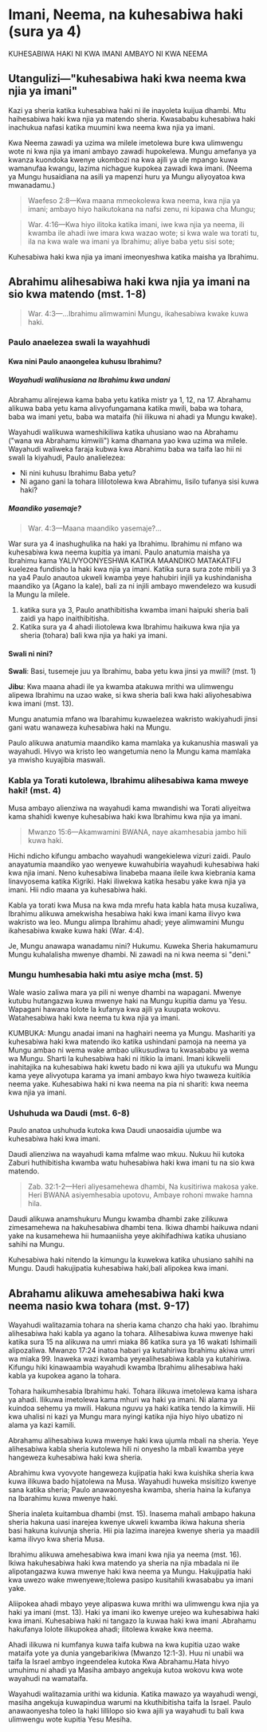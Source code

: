 # Imani, Neema, na kuhesabiwa haki (sura ya 4)

KUHESABIWA HAKI NI KWA IMANI AMBAYO NI KWA NEEMA

## Utangulizi—"kuhesabiwa haki kwa neema kwa njia ya imani"

Kazi ya sheria katika kuhesabiwa haki ni ile inayoleta kuijua dhambi. Mtu haihesabiwa haki kwa njia ya matendo sheria. Kwasababu kuhesabiwa haki inachukua nafasi katika muumini kwa neema kwa njia ya imani.

Kwa Neema zawadi ya uzima wa milele imetolewa bure kwa ulimwengu wote ni kwa njia ya imani ambayo zawadi hupokelewa. Mungu amefanya ya kwanza kuondoka kwenye ukombozi na kwa ajili ya ule mpango kuwa wamanufaa kwangu, lazima nichague kupokea zawadi kwa imani. (Neema ya Mungu husaidiana na asili ya mapenzi huru ya Mungu aliyoyatoa kwa mwanadamu.)

> Waefeso 2:8—Kwa maana mmeokolewa kwa neema, kwa njia ya imani; ambayo hiyo haikutokana na nafsi zenu, ni kipawa cha Mungu;

> War. 4:16—Kwa hiyo ilitoka katika imani, iwe kwa njia ya neema, ili kwamba ile ahadi iwe imara kwa wazao wote; si kwa wale wa torati tu, ila na kwa wale wa imani ya Ibrahimu; aliye baba yetu sisi sote;

Kuhesabiwa haki kwa njia ya imani imeonyeshwa katika maisha ya Ibrahimu.

## Abrahimu alihesabiwa haki kwa njia ya imani na sio kwa matendo (mst. 1-8)

> War. 4:3—&hellip;Ibrahimu alimwamini Mungu, ikahesabiwa kwake kuwa haki.

### Paulo anaelezea swali la wayahhudi

#### Kwa nini Paulo anaongelea kuhusu Ibrahimu?

##### Wayahudi walihusiana na Ibrahimu kwa undani

Abrahamu alirejewa kama baba yetu katika mistr ya 1, 12, na 17. Abrahamu alikuwa baba yetu kama alivyofungamana katika mwili, baba wa tohara, baba wa imani yetu, baba wa mataifa (hii ilikuwa ni ahadi ya Mungu kwake).

Wayahudi walikuwa wameshikiliwa katika uhusiano wao na Abrahamu ("wana wa Abrahamu kimwili") kama dhamana yao kwa uzima wa milele. Wayahudi waliweka faraja kubwa kwa Abrahimu baba wa taifa lao hii ni swali la kiyahudi, Paulo analielezea:

- Ni nini kuhusu Ibrahimu Baba yetu?
- Ni agano gani la tohara lililotolewa kwa Abrahimu, lisilo tufanya sisi kuwa haki?

##### Maandiko yasemaje?

> War. 4:3—Maana maandiko yasemaje?&hellip;

War sura ya 4 inashughulika na haki ya Ibrahimu. Ibrahimu ni mfano wa kuhesabiwa kwa neema kupitia ya imani. Paulo anatumia maisha ya Ibrahimu kama YALIVYOONYESHWA KATIKA MAANDIKO MATAKATIFU kuelezea fundisho la haki kwa njia ya imani. Katika sura sura zote mbili ya 3 na ya4 Paulo anautoa ukweli kwamba yeye hahubiri injili ya kushindanisha maandiko ya (Agano la kale), bali za ni injili ambayo mwendelezo wa kusudi la Mungu la milele.

1. katika sura ya 3, Paulo anathibitisha kwamba imani haipuki sheria bali zaidi ya hapo inaithibitisha.
2. Katika sura ya 4 ahadi iliotolewa kwa Ibrahimu haikuwa kwa njia ya sheria (tohara) bali kwa njia ya haki ya imani.

#### Swali ni nini?

**Swali**: Basi, tusemeje juu ya Ibrahimu, baba yetu kwa jinsi ya mwili?
(mst. 1)

**Jibu**: Kwa maana ahadi ile ya kwamba atakuwa mrithi wa ulimwengu alipewa Ibrahimu na uzao wake, si kwa sheria bali kwa haki aliyohesabiwa kwa imani (mst. 13).

Mungu anatumia mfano wa Ibarahimu kuwaelezea wakristo wakiyahudi jinsi gani watu wanaweza kuhesabiwa haki na Mungu.

Paulo alikuwa anatumia maandiko kama mamlaka ya kukanushia maswali ya wayahudi. Hivyo wa kristo leo wangetumia neno la Mungu kama mamlaka ya mwisho kuyajibia maswali.

### Kabla ya Torati kutolewa, Ibrahimu alihesabiwa kama mweye haki! (mst. 4)

Musa ambayo alienziwa na wayahudi kama mwandishi wa Torati aliyeitwa kama shahidi kwenye kuhesabiwa haki kwa Ibrahimu kwa njia ya imani.

> Mwanzo 15:6—Akamwamini BWANA, naye akamhesabia jambo hili kuwa haki.

Hichi ndicho kifungu ambacho wayahudi wangekielewa vizuri zaidi. Paulo anayatumia maandiko yao wenyewe kuwahubiria wayahudi kuhesabiwa haki kwa njia imani. Neno kuhesabiwa linabeba maana ileile kwa kiebrania kama linavyosema katika Kigriki. Haki iliwekwa katika hesabu yake kwa njia ya imani. Hii ndio maana ya kuhesabiwa haki.

Kabla ya torati kwa Musa na kwa mda mrefu hata kabla hata musa kuzaliwa, Ibrahimu alikuwa amekwisha hesabiwa haki kwa imani kama ilivyo kwa wakristo wa leo. Mungu alimpa Ibrahimu ahadi; yeye alimwamini Mungu ikahesabiwa kwake kuwa haki (War. 4:4).

Je, Mungu anawapa wanadamu nini? Hukumu. Kuweka Sheria hakumamuru Mungu kuhalalisha mwenye dhambi. Ni zawadi na ni kwa neema si "deni."

### Mungu humhesabia haki mtu asiye mcha (mst. 5)

Wale wasio zaliwa mara ya pili ni wenye dhambi na wapagani. Mwenye kutubu hutangazwa kuwa mwenye haki na Mungu kupitia damu ya Yesu. Wapagani hawana lolote la kufanya kwa ajili ya kuupata wokovu. Watahesabiwa haki kwa neema tu kwa njia ya imani.

KUMBUKA: Mungu anadai imani na haghairi neema ya Mungu. Mashariti ya kuhesabiwa haki kwa matendo iko katika ushindani pamoja na neema ya Mungu ambao ni wema wake ambao ulikusudiwa tu kwasababu ya wema wa Mungu. Sharti la kuhesabiwa haki ni itikio la imani. Imani kikwelii inahitajika na kuhesabiwa haki kwetu bado ni kwa ajili ya utukufu wa Mungu kama yeye alivyotupa karama ya imani ambayo kwa hiyo twaweza kuitikia neema yake. Kuhesabiwa haki ni kwa neema na pia ni shariti: kwa neema kwa njia ya imani.

### Ushuhuda wa Daudi (mst. 6-8)

Paulo anatoa ushuhuda kutoka kwa Daudi unaosaidia ujumbe wa kuhesabiwa haki kwa imani.

Daudi alienziwa na wayahudi kama mfalme wao mkuu. Nukuu hii kutoka Zaburi huthibitisha kwamba watu huhesabiwa haki kwa imani tu na sio kwa matendo.

> Zab. 32:1-2—Heri aliyesamehewa dhambi, Na kusitiriwa makosa yake. Heri BWANA asiyemhesabia upotovu, Ambaye rohoni mwake hamna hila.

Daudi alikuwa anamshukuru Mungu kwamba dhambi zake zilikuwa zimesamehewa na hakuhesabiwa dhambi tena. Ikiwa dhambi haikuwa ndani yake na kusamehewa hii humaaniisha yeye akihifadhiwa katika uhusiano sahihi na Mungu.

Kuhesabiwa haki nitendo la kimungu la kuwekwa katika uhusiano sahihi na Mungu. Daudi hakujipatia kuhesabiwa haki,bali alipokea kwa imani.

## Abrahamu alikuwa amehesabiwa haki kwa neema nasio kwa tohara (mst. 9-17)

Wayahudi walitazamia tohara na sheria kama chanzo cha haki yao. Ibrahimu alihesabiwa haki kabla ya agano la tohara. Alihesabiwa kuwa mwenye haki katika sura 15 na alikuwa na umri miaka 86 katika sura ya 16 wakati Ishimaili alipozaliwa. Mwanzo 17:24 inatoa habari ya kutahiriwa Ibrahimu akiwa umri wa miaka 99. Inaweka wazi kwamba yeyealihesabiwa kabla ya kutahiriwa. Kifungu hiki kinawaambia wayahudi kwamba Ibrahimu alihesabiwa haki kabla ya kupokea agano la tohara.

Tohara haikumhesabia Ibrahimu haki. Tohara ilikuwa imetolewa kama ishara ya ahadi. Ilikuwa imetolewa kama mhuri wa haki ya imani. Ni alama ya kuindoa sehemu ya mwili. Hakuna nguvu ya haki katika tendo la kimwili. Hii kwa uhalisi ni kazi ya Mungu mara nyingi katika njia hiyo hiyo ubatizo ni alama ya kazi kamili.

Abrahamu alihesabiwa kuwa mwenye haki kwa ujumla mbali na sheria. Yeye alihesabiwa kabla sheria kutolewa hili ni onyesho la mbali kwamba yeye hangeweza kuhesabiwa haki kwa sheria.

Abrahimu kwa vyovyote hangeweza kujipatia haki kwa kuishika sheria kwa kuwa ilikuwa bado hijatolewa na Musa. Wayahudi huweka msisitizo kwenye sana katika sheria; Paulo anawaonyesha kwamba, sheria haina la kufanya na Ibarahimu kuwa mwenye haki.

Sheria inaleta kuitambua dhambi (mst. 15). Inasema mahali ambapo hakuna sheria hakuna uasi inarejea kwenye ukweli kwamba ikiwa hakuna sheria basi hakuna kuivunja sheria. Hii pia lazima inarejea kwenye sheria ya maadili kama ilivyo kwa sheria Musa.

Ibrahimu alikuwa amehesabiwa kwa imani kwa njia ya neema (mst. 16). Ikiwa hakuhesabiwa haki kwa matendo ya sheria na njia mbadala ni ile alipotangazwa kuwa mwenye haki kwa neema ya Mungu. Hakujipatia haki kwa uwezo wake mwenyewe;Itolewa pasipo kusitahili kwasababu ya imani yake.

Aliipokea ahadi mbayo yeye alipaswa kuwa mrithi wa ulimwengu kwa njia ya haki ya imani (mst. 13). Haki ya imani iko kwenye urejeo wa kuhesabiwa haki kwa imani. Kuhesabiwa haki ni tangazo la kuwaa haki kwa imani .Abrahamu hakufanya lolote ilikupokea ahadi; ilitolewa kwake kwa neema.

Ahadi ilikuwa ni kumfanya kuwa taifa kubwa na kwa kupitia uzao wake mataifa yote ya dunia yangebarikiwa (Mwanzo 12:1-3). Huu ni unabii wa taifa la Israel ambyo ingeendelea kutoka Kwa Abrahamu.Hata hivyo umuhimu ni ahadi ya Masiha ambayo angekuja kutoa wokovu kwa wote wayahudi na wamataifa.

Wayahudi walitazamia urithi wa kidunia. Katika mawazo ya wayahudi wengi, masiha angekuja kuwapindua warumi na kkuthibitisha taifa la Israel. Paulo anawaonyesha toleo la haki lillilopo sio kwa ajili ya wayahudi tu bali kwa ulimwengu wote kupitia Yesu Mesiha.

<!--
Kuchunguza na kumlika:Review and glean:

A.IMANI AMBAYO INAWEZAKA KWA NEEMA sur ya 4:1-25	A.	IT IS OF FAITH THAT IT MIGHT BE BY GRACE — 4:1—25

	Warumi sura ya nne inashughulika na haki ya Ibrahimu.Ibrahimu ni mfano wakuhesabiwa haki kwa imani.Paulo anatumia maisha ya Ibrahimu kuelezea mafundisho ya kuhesabiwa haki kwa imani.Imani ya Ibrahimu iliandikwa.Ibrahimu ametajwa kama Baba yetu(1:1; 1:12; 1:17)Romans chapter four deals with Abraham&apos;s Righteousness. Abraham is an example of justification by faith. Paul uses Abraham&apos;s life to explain the doctrine of righteousness by faith. Abraham&apos;s Faith is recorded.
Abraham is mentioned as our Father (1:1; 1:12; 1:17)
Baba kwa kufungana kimwili.
Baba wa tohara.
Baba wa imani yetu.
4.   Baba wa mataifa.(hii ni ilikuwa ni ahadi ya Mungu kwake)Ibrahimu ametumiwa kuungana mkono mafundisho ya Paulo.
Sheria ya Musa haikuwa hatua ya kwanza kwa tendo la ukombozi.
Historia ya watu wateule haikuanzia Sinai.
Agano pamoja na Ibrahimu lilikuwwa pana sana kuliko agano la Musa la kivitendo.
Agano la neema linatangulia agano la matendo.
Sura yote imejawa na shughuli ya Mungu kwa Ibrahimu.
1.	Father as pertaining to flesh.
2.	Father of circumcision.
3.	Father of our faith.
4.	Father of nations. (This was the promise of God to Him)
Abraham is used to support Paul&apos;s doctrine.
1.	Mosaic Law was not the first step in act of Redemption.
2.	History of chosen people did not begin at Sinai.
3.	Covenant with Abraham extended beyond Mosaic covenant of works.
4.	Covenant of Grace precedes covenant of works.
5.	Whole chapter is occupied with God&apos;s dealing with Abraham.
Hoja za Paulo zimewakilishwa.(katika mstr wa 1 na 25)
Haki ni kwa imani.
haki haipatikani kwa matendo.
haina kigezo cha tohara.
Huwezi kujipatia kwa ufuasi wa sheria.4:13;17
Imani ya Ibrahimu inatuonyesha mfano ambao lazima tuufwate.
Paulo anatoa sababu kwamba haki kwa imani ndio njia pekee ya kumpendeza Mungu.

Paul&apos;s arguments are presented. (Verses 1—25)
1.	Righteousness is by faith.
2.	Righteousness is not obtained by works.
3.	It is not acquired by circumcision.
4.	You cannot gain it through adherence of the law. 4:13—17
5.	Abraham&apos;s faith shows us an example that we must follow.
6.	Paul reasoned that righteousness by faith is the only way to please God.

1.Kuhesabiwa haki imeelezwa kwa picha ya maisha ya Abrahimu.katika mstr wa 1 na wa 8;
1.	Justification by Faith is illustrated in the life of Abraham. Vs. 1—8

Swali:Tusemeje basi kwamba Abrahamu baba yetu,kwa kufungamana kimwili,ilipatikanaje? mstr.1Question: What shall we say then that Abraham our father, as pertaining to the flesh, hath found? v.1
Jibu:Kwa kuwa ahadi,ambayo ingekuwa ni urithi wa ulimwengu,haikuwa kwa ajili ya Ibrahimu wala kwa uzao wake,kupitia sheria,bali kupitia haki ya imani.mstr.13Answer: For the promise, that he should be the heir of the world, was not to Abraham, or to his seed, through the law, but through the righteousness of faith. v.13

a.Paulo anamtumia Ibrahimu baba wa taifa la Israel kuwaonyesha wayahudi wazo la kuhesabiwa haki kwa imani.a.	Paul uses Abraham the Father of the nation of Israel to show the Jews the concept of justification by faith.
1)Wayahudi waliweka faraja kubwa katika Ibrahimu baba wa taifa lao.
     Mungu anatumia mfano wa Ibrahimu kuwathibitishia jinsi gani watu huhesabiwa haki kwa imani.
1)	The Jews placed great confidence in Abraham the Father of their nation.
	God is using the example of Abraham to prove to them how men are justified.
1) Paulo alikuwa anashughulika na maswali ya wayahudi.Vipi kuhusu baba yetu Ibrahimu? ni vipi kuhusu agano tohara lililotolewa kwa Ibrahimu,je halitufanyi kuwa haki?Wayahudi walikuwa wameshikilia kwenye agano la Ibrahimu ambalo waliamini kuwa linawapa kiballi cha kuupata uzima wa milele.
1) Paul was addressing the questions of the Jew.
 	What about Abraham our Father? What about the covenant of circumcision given to Abraham, doesn&apos;t that make us righteous? The Jews were holding to the covenant of Abraham which they believed guaranteed them eternal life.
2)Maandiko yasemaje katika mstr.3?
Paulo alikuwa anatumia andiko kama mamlaka kukanushia maswali ya wayahudi.Kwa hiyo mkristo leo anapaswa kutumia neno la Mungu kama mamlaka ya mwisho katika kushughulikia maswali.Kadiri iwezekanavyo ni vizuri kujibu maswali ya watu kwa kutumia Biblia.2)	What saith the Scripture? V. 3
	Paul was using the Scripture as the authority to refute the Questions of the Jews. So should the Christian today look to the Word of God as the final authority in settling questions. As much as possible it is good to answer the questions of people with the Bible.
Abrahamu alihesabiwa haki kwa imani na sio kwa matendo.
1) Abrahamu alimwamini Mungu ndipo ikahesabiwa haki kwake.katika mstr .3
3)  Musa ambaye alienziwa na wayahudi kama mwandishi wa torati aliyeitwa kama shahidi katika kuhesabiwa haki kwa Ibrahimu kwa imani.Abraham was justified by faith and not by works.
1)	Abraham believed God and it was counted unto him for 	righteousness. V. 3
3)	Moses who was esteemed by the Jews as the writer of the Torah is 	called as a witness to the justification of Abraham by faith.
Mwanzo 15:6   Akamwamini Bwana, naye akamhesabia jambo hili kuwa haki.
  Hiki ndicho ni kifungu ambacho wayahudi wangepswa kukielewa vizuri.Paulo anatumia maandiko yao wenyewe kuwahubiria kuhusu kuhesabiwa haki kwa imani.neno kuhesabiwa linabeba maana ileile katika kiebrania kama lilivyo katika kigriki.Haki iliwekwa katika hesabu yake kwa imani.Hii ndio maana ya kuhesabiwa haki.Ibrahimu alihesabiwa haki kwa imani kwa njia ileile ambayo wakristo wanavyofanywa leo.Mungu alimpa Ibrahimu ahadi;alimwamini Mungu ikahesabiwa kwake kuwa haki.Genesis 15:6 And he believed in the LORD; and he counted it to him for righteousness
	This is a passage the Jews would have been well familiar with. Paul is using their own Scriptures to preach to the Jews justification by faith. The word counted carries the same meaning in Hebrew as it does on Greek. Righteousness was put to his account by faith. This is the meaning of Justification. Abraham was justified by faith the same way the Christians are today. God gave Abraham a promise; he believed God and it was counted unto him for righteousness.
4)Mungu humhesabia haki mtu asiyemcha.mstr.5
   Wale ambao hawajazaliwa mara ya pili ni wenye dhambi na wapagani.mwenye dhambi aliyetayari kutubu hutangazwa kuwa mwenye haki na Mungu kwa njia ya damu ya Yesu.Mtu asiyemcha Mungu hawezi kufanya kazi ilikupata  wokovu.Huhesabiwa haki kwa ujumla ni kwa njia ya imani.4)	God justifies the ungodly. V. 5
	 Those who are not born—again are sinners and ungodly. The repentant sinner is declared righteous by God through the blood of Jesus. The ungodly do nothing to earn their salvation. They are justified totally by faith.

Daudi anaitwa shahidi kwa ajili ya kuhesabiwa haki kwa imani.Paulo anatoa ushahidi kutoka Daudi kusaidiaDavid is called as a witness for justification by faith.
Paul brings testimony from David to support the message of 	justification by faith.
	 David was esteemed by the Jews as their great king. This quotation from the Psalms confirms that men are only justified by faith and not works.
Zabr 32:2Heri Bwana asiyemhesabia upotovu, Ambaye rohoni mwake hamna hila.
Daudi alikuwa anamshukuru Mungu kwamba dhambi zake zimesamehewa na haikuwekwa katika hesabu yake.Ikiwa dhambi haikuwekwa katika hesabu yake na dhambi yake ilikuwa imesamewa hii inamaanisha yeye alirejeshewa haki uhusiano na Mungu kwa njia ya Yesu.Daudi hakuifanyia kazi haki bali ni kwa imaniPsalms 32:1—2 A Psalm of David, Maschil. Blessed is he whose transgression is forgiven, whose sin is covered. Blessed is the man unto whom the LORD imputeth not iniquity, and in whose spirit there is no guile.
David was thanking God that His sin was forgiven and the sin was 	not put to his account. If sin was not imputed to him and his sin was forgiven this means he was restored to a right relationship with God. Justification is the Divine action of being placed in a right relationship with God through Jesus. David did not earn justification it was received by faith.

Abrahimu alikuwa amehesabiwa haki iwa neema.mstr wa 9 na 17Abraham was justified by Grace. Vs 9—17

Wayahudi walitazamia tohara na sheria kama chanzo chao cha haki Ibrahimu alihesabiwa haki hata kabla ya agano la tohara.Alihesabia kama mwenye haki katika  ya sura 15 naye alikuwa na umri wa miaka 86 katika sura 16 wakati Ishimaela alipozaliwa.Sura ya 17 inatoa habari kwamba Ibrahimu alitahiriwa alipokuwa na umri wa miaka99.Mwanzo 17:24.Inanukuu wazi kwamba alihesabiwa haki hata kabla ya agano la tohara.kifungu kinawaambia wayahudi kuwa Ibrahimu alikuwa amehesabiwa haki kabla ya kupokea agano la tohara.Tohara haikumsabia haki.Tohara ilitolewa kama ishara ya ahadi.Ilitolewa kama mhuri wa haki ya imani.Ni alama ya kutoa sehemu ya mwili.Hakuna nguvu ya haki katika tendo lolote la kimwili.Hii kihalisi ni ishara ya kazi Mungu ni sawa na njia ya ubatizo ambao ni kazi kamilifu.Abrahamu allihesabiwa kuwa ni mwenye haki kwa neema kikamilifu mbali na sheria.Yeye alikuwa amehesabiwa haki kabla ya sheria kutolewa .Hilli ni onyesho la mbali kwamba yeye hangeweza kuhesabiwa haki kwa sheria.The Jews looked to circumcision and the Law as their source of righteousness Abraham was justified before he received the covenant of circumcision. He was counted as righteous in chapter 15 and he was 86 in chapter 16 when Ishmael was born. Chapter 17 records Abraham was circumcised when he was 99 years old.— Gen. 17: 24. It is quite clear that he was justified before he was circumcised. This passage is telling the Jews that Abraham was counted as righteous before he received the covenant of circumcision.
Circumcision did not justify Abraham. Circumcision was given as a sign of the promise. It was given as a seal of the righteousness of faith. It is a symbol of the cutting away of the flesh. There is no power of righteousness in a physical action. This is merely a sign of the work of God in much the same way that baptism is a sign of a completed work.
Abraham was counted as righteous by Grace totally separate from the Law. He was justified before the Law was given. This is further indication that he could not have been justified by the Law.
Abrahamu hangeweza kujipatia haki kwa njia yeyote kwa kuishika sheria kwakuwa hatailikuwa bado haijatolewa kwa Musa.Wayahudi huweka msisitizo kwenye sheria;Paulo anawwaonyesha kuwa sheria haina lolote la kufanya ili Ibarahimu kuwa na haki.Sheria hutoa ujuzi wa kuijuwa dhambi.Mstr 15 Kwa maana mahali ambapo hakuna sheria hakuna uasi hii hurejea kwenye uhakika kwamba kama ingekuwa hakuna sheria kisha hapangekuwako na kuvunnja sheria.Hii pia ni lazima kuna urejeshi kwenye sheria ya maadili kama ilivyo kwa sheria ya Musa.Abrahamu alikuwa amehesabiwa haki kwa njia ya imani kwa neemamstr,16 ikiwa yeye hakuhesabiwa kwa matendo ya sheria kisha njia mbadala ni ile ambayo yeye alitangazwa kuwa mwenye haki kwa neema ya Mungu.Hakuufanyia kazi ilikupata kuhesabiwa haki, ilitolewa bila mashariti kwa sababu ya imani yake.Abraham could not have earned any justification through keeping the Law since it had not yet been given to Moses. The Jews put so much emphasis on the Law; Paul is showing them that the Law had nothing to do with Abraham being counted as righteous.
The Law gives knowledge of sin. V.15 For where there is no law there is no transgression refers to the fact that if there were no law then there would be no law to break. This also must have reference to the moral law as well as Moses Law.
Abraham was justified by faith through grace. V.16 If he was not justified by the works of the law then the only alternative is that he was declared righteous by the grace of God. He did not earn justification; it was given to him without merit because of his faith.
Aliipokea ahadi ambayo yeye alipaswa kuwa mrithi wa ulimwengu kwa njia ya haki ya imani.katikamstr wa 13 haki ya imani iko katika urejeo wa kuhesabiwa kwa njia ya imani.kuhesabiwa haki ni kutangazwa kuwa mwenye haki kwa imani.Abrahamu hakufanya lolote ilikupata ahadi;ilitolewa kwake kwa neema.
He received the promise that he should be the heir of the world through 	the righteousness of faith. V. 13 The righteousness of faith is in reference to justification by faith. Justification is the declaration of righteousness by faith. Abraham did nothing to receive the promise; it was given to him by grace.
Ahadi ilikuwa ni kumfanya kuwa taifa kubwa na kutoka uzao wake mataifa yote ya dunia yangebarikiwa.Mwanzo 12:1,3 huu ni unabii wa taifa la Israel ambao wa toka kwa Ibrahimu.Hata hivyo kilichokuwa muhimu zaidi ni ahadi ya mesiha kwamba angekuja kutoa wokovu kwa wote wayahudi na wamataifa.Wayahudi walitazamia urithi waw kidunia.Katika fahamu za wayahudi wengi,ni kwamba Mesiha angekuja kupindua warumi na kulithibitisha taifa la Israel.Paulo anawaonyesha toleo la haki ambayo haipatikani kwa ajili ya wayahudi tu bali kwa dunia nzima kupitia Yesu mesiha.The promise was to make of him a great nation and from his seed 	would all nations of the world be blessed. Gen. 12:1—3 This is a prophecy of the nation of Israel that would descend from Abraham. Even more important it is a promise of the Messiah that would come to provide salvation to all both Jew and Gentile.
 The Jew looked for an earthly inheritance. In the minds of most of the Jews, the Messiah would overthrow the Romans and re—establish the nation of Israel. Paul is showing them the provision of righteousness available not just to the Jew, but to the entire world through Jesus the Messiah.

Mungu atatimiza ahadi yake mstr wa .18,25God will fulfill His PromiseVs.18—25

Abrahamu alikuwa amepewa ahadi ya Mungu.Mungu alimwahidi Ibrahimu kuwa angekuwa na mwana.Vilevile Mesiha angekuwa mwana wa Ibrahimu.Yesu alitimiza unabii na alizaliwa kulingana na ukoo wa Ibrahimu.Abraham was given the promise of God. God promised Abraham he would have a son. Also, the Messiah would be a son of Abraham. Jesus fulfilled prophecy and was born according to his natural lineage as a descendant of Abraham.
Mwanadamu amepokea ahadi ya kuhesabiwa haki kwa njia ya imani kupitia yesu Kristo.Abrahamu aliamini ahadi ya Mungu.Dhidi ya tumaini na aliamini katika tumaini.Man has received the promise of justification by faith through Jesus Christ.
Abraham believed the promise of God. Against hope believed in hope.
	Abrahimu aliamini katika ahadi ya Mungu pasippo kujali hali.Sara alikuwa na miaka karibia 90 na Ibrahimu alikuwa ni miaka zaidi ya 100.Hapakuwa na njia ya asili ya wao kujipatia mtoto.Abrahimu alikuwa hajakata tamaa kwa ahadi ya Mungu. mstr.20 kuhesabiwa haki ni kazi ya kimungu.Mtu hawezi kujihesabia haki mwenyewe zaidi ya kule Ibrahimu kupata mwana.Kuhesabiwa haki ni kazi ya Mungu inayotolewa kwa neema katika kuitikia kwa imani.Abraham believed in the promise of God regardless of the circumstances. Sarah was about 90 and Abraham was more than 100 years old. There was no natural way possible for them to have a child. Abraham staggered not at the promise of God. — V.20
Justification is a Divine activity. Man cannot justify himself any more than Abraham could produce a son. Justification is a work of God bestowed by grace in response to faith.
-->
